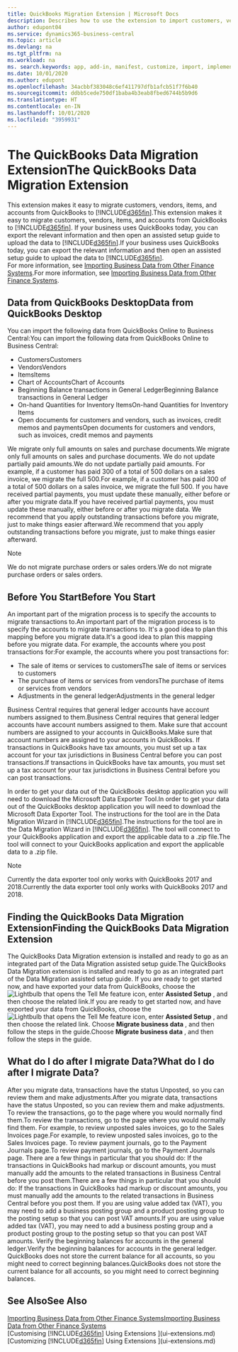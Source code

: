 ```yaml
---
title: QuickBooks Migration Extension | Microsoft Docs
description: Describes how to use the extension to import customers, vendors, items, and accounts from QuickBooks Desktop to Business Central.
author: edupont04
ms.service: dynamics365-business-central
ms.topic: article
ms.devlang: na
ms.tgt_pltfrm: na
ms.workload: na
ms. search.keywords: app, add-in, manifest, customize, import, implement
ms.date: 10/01/2020
ms.author: edupont
ms.openlocfilehash: 34acbbf383048c6ef411797dfb1afcb51f7f6b40
ms.sourcegitcommit: ddbb5cede750df1baba4b3eab8fbed6744b5b9d6
ms.translationtype: HT
ms.contentlocale: en-IN
ms.lasthandoff: 10/01/2020
ms.locfileid: "3959931"
---
```

# <a name="the-quickbooks-data-migration-extension"></a><span data-ttu-id="f67c3-103">The QuickBooks Data Migration Extension</span><span class="sxs-lookup"><span data-stu-id="f67c3-103">The QuickBooks Data Migration Extension</span></span>

<span data-ttu-id="f67c3-104">This extension makes it easy to migrate customers, vendors, items, and accounts from QuickBooks to [!INCLUDE[d365fin](includes/d365fin_md.md)].</span><span class="sxs-lookup"><span data-stu-id="f67c3-104">This extension makes it easy to migrate customers, vendors, items, and accounts from QuickBooks to [!INCLUDE[d365fin](includes/d365fin_md.md)].</span></span> <span data-ttu-id="f67c3-105">If your business uses QuickBooks today, you can export the relevant information and then open an assisted setup guide to upload the data to [!INCLUDE[d365fin](includes/d365fin_md.md)].</span><span class="sxs-lookup"><span data-stu-id="f67c3-105">If your business uses QuickBooks today, you can export the relevant information and then open an assisted setup guide to upload the data to [!INCLUDE[d365fin](includes/d365fin_md.md)].</span></span>  
<span data-ttu-id="f67c3-106">For more information, see [Importing Business Data from Other Finance Systems](across-import-data-configuration-packages.md).</span><span class="sxs-lookup"><span data-stu-id="f67c3-106">For more information, see [Importing Business Data from Other Finance Systems](across-import-data-configuration-packages.md).</span></span>

## <a name="data-from-quickbooks-desktop"></a><span data-ttu-id="f67c3-107">Data from QuickBooks Desktop</span><span class="sxs-lookup"><span data-stu-id="f67c3-107">Data from QuickBooks Desktop</span></span>

<span data-ttu-id="f67c3-108">You can import the following data from QuickBooks Online to Business Central:</span><span class="sxs-lookup"><span data-stu-id="f67c3-108">You can import the following data from QuickBooks Online to Business Central:</span></span>

- <span data-ttu-id="f67c3-109">Customers</span><span class="sxs-lookup"><span data-stu-id="f67c3-109">Customers</span></span>  
- <span data-ttu-id="f67c3-110">Vendors</span><span class="sxs-lookup"><span data-stu-id="f67c3-110">Vendors</span></span>  
- <span data-ttu-id="f67c3-111">Items</span><span class="sxs-lookup"><span data-stu-id="f67c3-111">Items</span></span>  
- <span data-ttu-id="f67c3-112">Chart of Accounts</span><span class="sxs-lookup"><span data-stu-id="f67c3-112">Chart of Accounts</span></span>  
- <span data-ttu-id="f67c3-113">Beginning Balance transactions in General Ledger</span><span class="sxs-lookup"><span data-stu-id="f67c3-113">Beginning Balance transactions in General Ledger</span></span>  
- <span data-ttu-id="f67c3-114">On-hand Quantities for Inventory Items</span><span class="sxs-lookup"><span data-stu-id="f67c3-114">On-hand Quantities for Inventory Items</span></span>  
- <span data-ttu-id="f67c3-115">Open documents for customers and vendors, such as invoices, credit memos and payments</span><span class="sxs-lookup"><span data-stu-id="f67c3-115">Open documents for customers and vendors, such as invoices, credit memos and payments</span></span>  

<span data-ttu-id="f67c3-116">We migrate only full amounts on sales and purchase documents.</span><span class="sxs-lookup"><span data-stu-id="f67c3-116">We migrate only full amounts on sales and purchase documents.</span></span> <span data-ttu-id="f67c3-117">We do not update partially paid amounts.</span><span class="sxs-lookup"><span data-stu-id="f67c3-117">We do not update partially paid amounts.</span></span> <span data-ttu-id="f67c3-118">For example, if a customer has paid 300 of a total of 500 dollars on a sales invoice, we migrate the full 500.</span><span class="sxs-lookup"><span data-stu-id="f67c3-118">For example, if a customer has paid 300 of a total of 500 dollars on a sales invoice, we migrate the full 500.</span></span> <span data-ttu-id="f67c3-119">If you have received partial payments, you must update these manually, either before or after you migrate data.</span><span class="sxs-lookup"><span data-stu-id="f67c3-119">If you have received partial payments, you must update these manually, either before or after you migrate data.</span></span> <span data-ttu-id="f67c3-120">We recommend that you apply outstanding transactions before you migrate, just to make things easier afterward.</span><span class="sxs-lookup"><span data-stu-id="f67c3-120">We recommend that you apply outstanding transactions before you migrate, just to make things easier afterward.</span></span>

> [!NOTE]
> <span data-ttu-id="f67c3-121">We do not migrate purchase orders or sales orders.</span><span class="sxs-lookup"><span data-stu-id="f67c3-121">We do not migrate purchase orders or sales orders.</span></span>

## <a name="before-you-start"></a><span data-ttu-id="f67c3-122">Before You Start</span><span class="sxs-lookup"><span data-stu-id="f67c3-122">Before You Start</span></span>

<span data-ttu-id="f67c3-123">An important part of the migration process is to specify the accounts to migrate transactions to.</span><span class="sxs-lookup"><span data-stu-id="f67c3-123">An important part of the migration process is to specify the accounts to migrate transactions to.</span></span> <span data-ttu-id="f67c3-124">It's a good idea to plan this mapping before you migrate data.</span><span class="sxs-lookup"><span data-stu-id="f67c3-124">It's a good idea to plan this mapping before you migrate data.</span></span> <span data-ttu-id="f67c3-125">For example, the accounts where you post transactions for:</span><span class="sxs-lookup"><span data-stu-id="f67c3-125">For example, the accounts where you post transactions for:</span></span>

- <span data-ttu-id="f67c3-126">The sale of items or services to customers</span><span class="sxs-lookup"><span data-stu-id="f67c3-126">The sale of items or services to customers</span></span>  
- <span data-ttu-id="f67c3-127">The purchase of items or services from vendors</span><span class="sxs-lookup"><span data-stu-id="f67c3-127">The purchase of items or services from vendors</span></span>  
- <span data-ttu-id="f67c3-128">Adjustments in the general ledger</span><span class="sxs-lookup"><span data-stu-id="f67c3-128">Adjustments in the general ledger</span></span>  

<span data-ttu-id="f67c3-129">Business Central requires that general ledger accounts have account numbers assigned to them.</span><span class="sxs-lookup"><span data-stu-id="f67c3-129">Business Central requires that general ledger accounts have account numbers assigned to them.</span></span> <span data-ttu-id="f67c3-130">Make sure that account numbers are assigned to your accounts in QuickBooks.</span><span class="sxs-lookup"><span data-stu-id="f67c3-130">Make sure that account numbers are assigned to your accounts in QuickBooks.</span></span>
<span data-ttu-id="f67c3-131">If transactions in QuickBooks have tax amounts, you must set up a tax account for your tax jurisdictions in Business Central before you can post transactions.</span><span class="sxs-lookup"><span data-stu-id="f67c3-131">If transactions in QuickBooks have tax amounts, you must set up a tax account for your tax jurisdictions in Business Central before you can post transactions.</span></span>

<span data-ttu-id="f67c3-132">In order to get your data out of the QuickBooks desktop application you will need to download the Microsoft Data Exporter Tool.</span><span class="sxs-lookup"><span data-stu-id="f67c3-132">In order to get your data out of the QuickBooks desktop application you will need to download the Microsoft Data Exporter Tool.</span></span>  <span data-ttu-id="f67c3-133">The instructions for the tool are in the Data Migration Wizard in [!INCLUDE[d365fin](includes/d365fin_md.md)].</span><span class="sxs-lookup"><span data-stu-id="f67c3-133">The instructions for the tool are in the Data Migration Wizard in [!INCLUDE[d365fin](includes/d365fin_md.md)].</span></span> <span data-ttu-id="f67c3-134">The tool will connect to your QuickBooks application and export the applicable data to a .zip file.</span><span class="sxs-lookup"><span data-stu-id="f67c3-134">The tool will connect to your QuickBooks application and export the applicable data to a .zip file.</span></span>  

> [!NOTE]
> <span data-ttu-id="f67c3-135">Currently the data exporter tool only works with QuickBooks 2017 and 2018.</span><span class="sxs-lookup"><span data-stu-id="f67c3-135">Currently the data exporter tool only works with QuickBooks 2017 and 2018.</span></span>

## <a name="finding-the-quickbooks-data-migration-extension"></a><span data-ttu-id="f67c3-136">Finding the QuickBooks Data Migration Extension</span><span class="sxs-lookup"><span data-stu-id="f67c3-136">Finding the QuickBooks Data Migration Extension</span></span>

<span data-ttu-id="f67c3-137">The QuickBooks Data Migration extension is installed and ready to go as an integrated part of the Data Migration assisted setup guide.</span><span class="sxs-lookup"><span data-stu-id="f67c3-137">The QuickBooks Data Migration extension is installed and ready to go as an integrated part of the Data Migration assisted setup guide.</span></span> <span data-ttu-id="f67c3-138">If you are ready to get started now, and have exported your data from QuickBooks, choose the ![Lightbulb that opens the Tell Me feature](media/ui-search/search_small.png "Tell me what you want to do") icon, enter **Assisted Setup** , and then choose the related link.</span><span class="sxs-lookup"><span data-stu-id="f67c3-138">If you are ready to get started now, and have exported your data from QuickBooks, choose the ![Lightbulb that opens the Tell Me feature](media/ui-search/search_small.png "Tell me what you want to do") icon, enter **Assisted Setup** , and then choose the related link.</span></span> <span data-ttu-id="f67c3-139">Choose **Migrate business data** , and then follow the steps in the guide.</span><span class="sxs-lookup"><span data-stu-id="f67c3-139">Choose **Migrate business data** , and then follow the steps in the guide.</span></span>  

## <a name="what-do-i-do-after-i-migrate-data"></a><span data-ttu-id="f67c3-140">What do I do after I migrate Data?</span><span class="sxs-lookup"><span data-stu-id="f67c3-140">What do I do after I migrate Data?</span></span>

<span data-ttu-id="f67c3-141">After you migrate data, transactions have the status Unposted, so you can review them and make adjustments.</span><span class="sxs-lookup"><span data-stu-id="f67c3-141">After you migrate data, transactions have the status Unposted, so you can review them and make adjustments.</span></span> <span data-ttu-id="f67c3-142">To review the transactions, go to the page where you would normally find them.</span><span class="sxs-lookup"><span data-stu-id="f67c3-142">To review the transactions, go to the page where you would normally find them.</span></span> <span data-ttu-id="f67c3-143">For example, to review unposted sales invoices, go to the Sales Invoices page.</span><span class="sxs-lookup"><span data-stu-id="f67c3-143">For example, to review unposted sales invoices, go to the Sales Invoices page.</span></span> <span data-ttu-id="f67c3-144">To review payment journals, go to the Payment Journals page.</span><span class="sxs-lookup"><span data-stu-id="f67c3-144">To review payment journals, go to the Payment Journals page.</span></span>
<span data-ttu-id="f67c3-145">There are a few things in particular that you should do: If the transactions in QuickBooks had markup or discount amounts, you must manually add the amounts to the related transactions in Business Central before you post them.</span><span class="sxs-lookup"><span data-stu-id="f67c3-145">There are a few things in particular that you should do: If the transactions in QuickBooks had markup or discount amounts, you must manually add the amounts to the related transactions in Business Central before you post them.</span></span>
<span data-ttu-id="f67c3-146">If you are using value added tax (VAT), you may need to add a business posting group and a product posting group to the posting setup so that you can post VAT amounts.</span><span class="sxs-lookup"><span data-stu-id="f67c3-146">If you are using value added tax (VAT), you may need to add a business posting group and a product posting group to the posting setup so that you can post VAT amounts.</span></span>
<span data-ttu-id="f67c3-147">Verify the beginning balances for accounts in the general ledger.</span><span class="sxs-lookup"><span data-stu-id="f67c3-147">Verify the beginning balances for accounts in the general ledger.</span></span> <span data-ttu-id="f67c3-148">QuickBooks does not store the current balance for all accounts, so you might need to correct beginning balances.</span><span class="sxs-lookup"><span data-stu-id="f67c3-148">QuickBooks does not store the current balance for all accounts, so you might need to correct beginning balances.</span></span>

## <a name="see-also"></a><span data-ttu-id="f67c3-149">See Also</span><span class="sxs-lookup"><span data-stu-id="f67c3-149">See Also</span></span>

[<span data-ttu-id="f67c3-150">Importing Business Data from Other Finance Systems</span><span class="sxs-lookup"><span data-stu-id="f67c3-150">Importing Business Data from Other Finance Systems</span></span>](across-import-data-configuration-packages.md)  
<span data-ttu-id="f67c3-151">[Customising [!INCLUDE[d365fin](includes/d365fin_md.md)] Using Extensions ](ui-extensions.md)</span><span class="sxs-lookup"><span data-stu-id="f67c3-151">[Customizing [!INCLUDE[d365fin](includes/d365fin_md.md)] Using Extensions ](ui-extensions.md)</span></span>  
